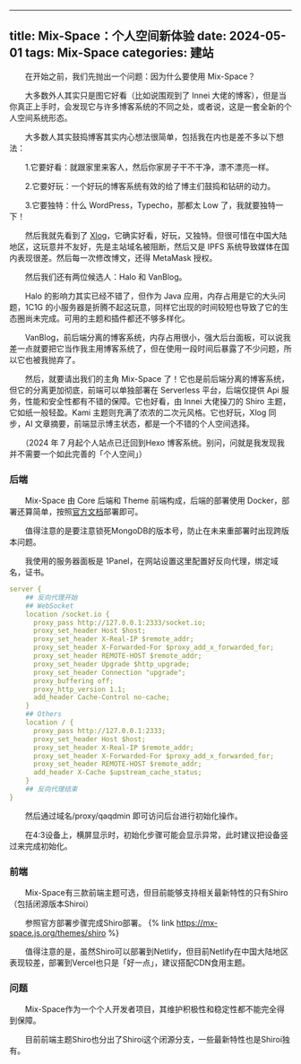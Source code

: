 -----
title: Mix-Space：个人空间新体验
date: 2024-05-01
tags: Mix-Space
categories: 建站
-----

　　在开始之前，我们先抛出一个问题：因为什么要使用 Mix-Space？
<!-- more -->
　　大多数外人其实只是图它好看（比如说围观到了 Innei 大佬的博客），但是当你真正上手时，会发现它与许多博客系统的不同之处，或者说，这是一套全新的个人空间系统形态。

　　大多数人其实鼓捣博客其实内心想法很简单，包括我在内也是差不多以下想法：

　　1.它要好看：就跟家里来客人，然后你家房子干不干净，漂不漂亮一样。

　　2.它要好玩：一个好玩的博客系统有效的给了博主们鼓捣和钻研的动力。

　　3.它要独特：什么 WordPress，Typecho，那都太 Low 了，我就要独特一下！

　　然后我就先看到了 [Xlog](https://xlog.app)，它确实好看，好玩，又独特。但很可惜在中国大陆地区，这玩意并不友好，先是主站域名被阻断，然后又是 IPFS 系统导致媒体在国内表现很差。然后每一次修改博文，还得 MetaMask 授权。

　　然后我们还有两位候选人：Halo 和 VanBlog。

　　Halo 的影响力其实已经不错了，但作为 Java 应用，内存占用是它的大头问题，1C1G 的小服务器是折腾不起这玩意，同样它出现的时间较短也导致了它的生态圈尚未完成。可用的主题和插件都还不够多样化。

　　VanBlog，前后端分离的博客系统，内存占用很小，强大后台面板，可以说我差一点就要把它当作我主用博客系统了，但在使用一段时间后暴露了不少问题，所以它也被我抛弃了。

　　然后，就要请出我们的主角 Mix-Space 了！它也是前后端分离的博客系统，但它的分离更加彻底，前端可以单独部署在 Serverless 平台，后端仅提供 Api 服务，性能和安全性都有不错的保障。它也好看，由 Innei 大佬操刀的 Shiro 主题，它如纸一般轻盈。Kami 主题则充满了浓浓的二次元风格。它也好玩，Xlog 同步，AI 文章摘要，前端显示博主状态，都是一个不错的个人空间选择。

　　（2024 年 7 月起个人站点已迁回到Hexo 博客系统。别问，问就是我发现我并不需要一个如此完善的「个人空间」）

### 后端

　　Mix-Space 由 Core 后端和 Theme 前端构成，后端的部署使用 Docker，部署还算简单，按照[官方文档](https://mx-space.js.org/docs/docker)部署即可。

　　值得注意的是要注意锁死MongoDB的版本号，防止在未来重部署时出现跨版本问题。

　　我使用的服务器面板是 1Panel，在网站设置这里配置好反向代理，绑定域名，证书。
	
```yaml
server {
    ## 反向代理开始
    ## WebSocket
    location /socket.io {
      proxy_pass http://127.0.0.1:2333/socket.io; 
      proxy_set_header Host $host; 
      proxy_set_header X-Real-IP $remote_addr; 
      proxy_set_header X-Forwarded-For $proxy_add_x_forwarded_for; 
      proxy_set_header REMOTE-HOST $remote_addr; 
      proxy_set_header Upgrade $http_upgrade; 
      proxy_set_header Connection "upgrade"; 
      proxy_buffering off;
      proxy_http_version 1.1; 
      add_header Cache-Control no-cache; 
    }
    ## Others
    location / {
      proxy_pass http://127.0.0.1:2333; 
      proxy_set_header Host $host; 
      proxy_set_header X-Real-IP $remote_addr; 
      proxy_set_header X-Forwarded-For $proxy_add_x_forwarded_for; 
      proxy_set_header REMOTE-HOST $remote_addr; 
      add_header X-Cache $upstream_cache_status; 
    }
    ## 反向代理结束
}
```


　　然后通过域名/proxy/qaqdmin 即可访问后台进行初始化操作。

　　在4:3设备上，横屏显示时，初始化步骤可能会显示异常，此时建议把设备竖过来完成初始化。

### 前端

　　Mix-Space有三款前端主题可选，但目前能够支持相关最新特性的只有Shiro（包括闭源版本Shiroi）

　　参照官方部署步骤完成Shiro部署。
	{% link https://mx-space.js.org/themes/shiro %}

　　值得注意的是，虽然Shiro可以部署到Netlify，但目前Netlify在中国大陆地区表现较差，部署到Vercel也只是「好一点」，建议搭配CDN食用主题。

### 问题

　　Mix-Space作为一个个人开发者项目，其维护积极性和稳定性都不能完全得到保障。

　　目前前端主题Shiro也分出了Shiroi这个闭源分支，一些最新特性也是Shiroi独有。